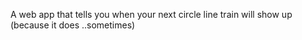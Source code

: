 A web app that tells you when your next circle line train will show up (because it does ..sometimes)